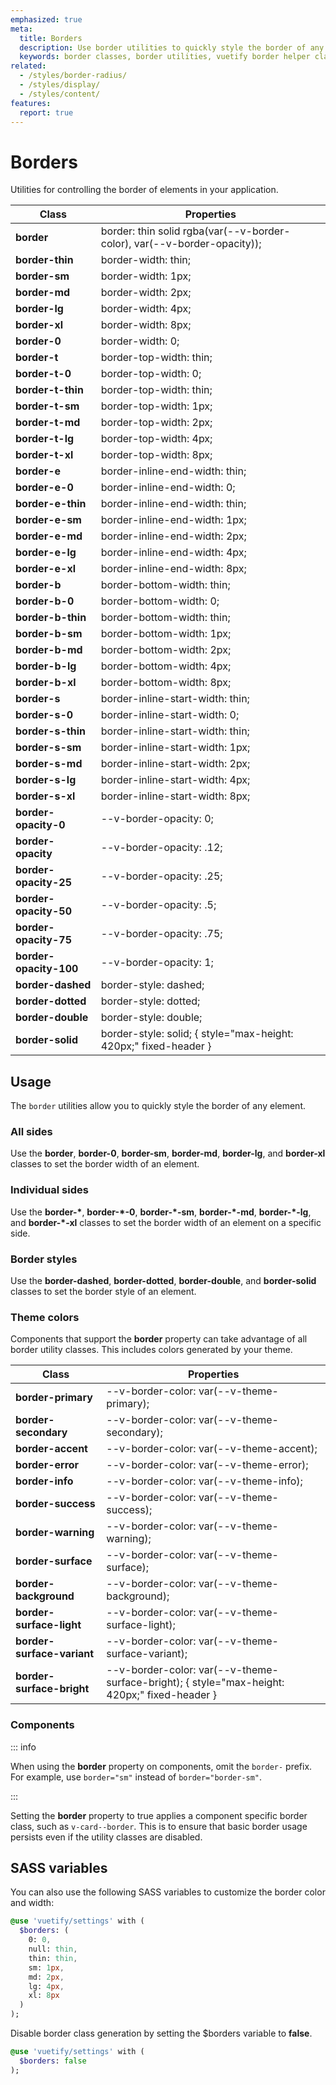 ```yaml
---
emphasized: true
meta:
  title: Borders
  description: Use border utilities to quickly style the border of any element.
  keywords: border classes, border utilities, vuetify border helper classes
related:
  - /styles/border-radius/
  - /styles/display/
  - /styles/content/
features:
  report: true
---
```


# Borders

Utilities for controlling the border of elements in your application.

<PageFeatures />

| Class | Properties |
| - | - |
| **border** | border: thin solid rgba(var(--v-border-color), var(--v-border-opacity)); |
| **border-thin** | border-width: thin; |
| **border-sm** | border-width: 1px; |
| **border-md** | border-width: 2px; |
| **border-lg** | border-width: 4px; |
| **border-xl** | border-width: 8px; |
| **border-0** | border-width: 0; |
| **border-t** | border-top-width: thin; |
| **border-t-0** | border-top-width: 0; |
| **border-t-thin** | border-top-width: thin; |
| **border-t-sm** | border-top-width: 1px; |
| **border-t-md** | border-top-width: 2px; |
| **border-t-lg** | border-top-width: 4px; |
| **border-t-xl** | border-top-width: 8px; |
| **border-e** | border-inline-end-width: thin; |
| **border-e-0** | border-inline-end-width: 0; |
| **border-e-thin** | border-inline-end-width: thin; |
| **border-e-sm** | border-inline-end-width: 1px; |
| **border-e-md** | border-inline-end-width: 2px; |
| **border-e-lg** | border-inline-end-width: 4px; |
| **border-e-xl** | border-inline-end-width: 8px; |
| **border-b** | border-bottom-width: thin; |
| **border-b-0** | border-bottom-width: 0; |
| **border-b-thin** | border-bottom-width: thin; |
| **border-b-sm** | border-bottom-width: 1px; |
| **border-b-md** | border-bottom-width: 2px; |
| **border-b-lg** | border-bottom-width: 4px; |
| **border-b-xl** | border-bottom-width: 8px; |
| **border-s** | border-inline-start-width: thin; |
| **border-s-0** | border-inline-start-width: 0; |
| **border-s-thin** | border-inline-start-width: thin; |
| **border-s-sm** | border-inline-start-width: 1px; |
| **border-s-md** | border-inline-start-width: 2px; |
| **border-s-lg** | border-inline-start-width: 4px; |
| **border-s-xl** | border-inline-start-width: 8px; |
| **border-opacity-0** | --v-border-opacity: 0; |
| **border-opacity** | --v-border-opacity: .12; |
| **border-opacity-25** | --v-border-opacity: .25; |
| **border-opacity-50** | --v-border-opacity: .5; |
| **border-opacity-75** | --v-border-opacity: .75; |
| **border-opacity-100** | --v-border-opacity: 1; |
| **border-dashed** | border-style: dashed; |
| **border-dotted** | border-style: dotted; |
| **border-double** | border-style: double; |
| **border-solid** | border-style: solid; { style="max-height: 420px;" fixed-header } |

<PromotedEntry />

## Usage

The `border` utilities allow you to quickly style the border of any element.

### All sides

Use the **border**, **border-0**, **border-sm**, **border-md**, **border-lg**, and **border-xl** classes to set the border width of an element.

<ExamplesExample file="border/all" />

### Individual sides

Use the **border-\***, **border-\*-0**, **border-\*-sm**, **border-\*-md**, **border-\*-lg**, and **border-\*-xl** classes to set the border width of an element on a specific side.

<ExamplesExample file="border/sides" />

### Border styles

Use the **border-dashed**, **border-dotted**, **border-double**, and **border-solid** classes to set the border style of an element.

<ExamplesExample file="border/styles" />

### Theme colors

Components that support the **border** property can take advantage of all border utility classes. This includes colors generated by your theme.

<ExamplesExample file="border/colors" />

| Class | Properties |
| - | - |
| **border-primary** | --v-border-color: var(--v-theme-primary); |
| **border-secondary** | --v-border-color: var(--v-theme-secondary); |
| **border-accent** | --v-border-color: var(--v-theme-accent); |
| **border-error** | --v-border-color: var(--v-theme-error); |
| **border-info** | --v-border-color: var(--v-theme-info); |
| **border-success** | --v-border-color: var(--v-theme-success); |
| **border-warning** | --v-border-color: var(--v-theme-warning); |
| **border-surface** | --v-border-color: var(--v-theme-surface); |
| **border-background** | --v-border-color: var(--v-theme-background); |
| **border-surface-light** | --v-border-color: var(--v-theme-surface-light); |
| **border-surface-variant** | --v-border-color: var(--v-theme-surface-variant); |
| **border-surface-bright** | --v-border-color: var(--v-theme-surface-bright); { style="max-height: 420px;" fixed-header } |

### Components

::: info

When using the **border** property on components, omit the `border-` prefix. For example, use `border="sm"` instead of `border="border-sm"`.

:::

Setting the **border** property to true applies a component specific border class, such as `v-card--border`. This is to ensure that basic border usage persists even if the utility classes are disabled.

<ExamplesExample file="border/card" />

## SASS variables

You can also use the following SASS variables to customize the border color and width:

```sass { resource="src/styles/settings.scss" }
@use 'vuetify/settings' with (
  $borders: (
    0: 0,
    null: thin,
    thin: thin,
    sm: 1px,
    md: 2px,
    lg: 4px,
    xl: 8px
  )
);
```

Disable border class generation by setting the $borders variable to **false**.

```sass { resource="src/styles/settings.scss" }
@use 'vuetify/settings' with (
  $borders: false
);
```
